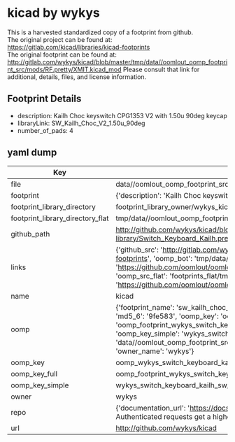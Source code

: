 # kicad by wykys  
This is a harvested standardized copy of a footprint from github.  
The original project can be found at:  
https://gitlab.com/kicad/libraries/kicad-footprints  
The original footprint can be found at:
http://gitlab.com/wykys/kicad/blob/master/tmp/data//oomlout_oomp_footprint_src/mods/RF.pretty/XMIT.kicad_mod
Please consult that link for additional, details, files, and license information.  
## Footprint Details
* description: Kailh Choc keyswitch CPG1353 V2 with 1.50u 90deg keycap  
* libraryLink: SW_Kailh_Choc_V2_1.50u_90deg  
* number_of_pads: 4  
## yaml dump  
| Key | Value |  
| --- | --- |  
| file | data//oomlout_oomp_footprint_src/kicad/6.0/3rdparty/footprints/com_github_perigoso_keyswitch-kicad-library/Switch_Keyboard_Kailh.pretty/SW_Kailh_Choc_V2_1.50u_90deg.kicad_mod |  
| footprint | {'description': 'Kailh Choc keyswitch CPG1353 V2 with 1.50u 90deg keycap', 'libraryLink': 'SW_Kailh_Choc_V2_1.50u_90deg', 'number_of_pads': 4} |  
| footprint_library_directory | footprint_library_owner/wykys_kicad |  
| footprint_library_directory_flat | tmp/data//oomlout_oomp_footprint_src/footprints_flat/wykys_switch_keyboard_kailh_sw_kailh_choc_v2_1_50u_90deg/working |  
| github_path | http://github.com/wykys/kicad/blob/master/tmp/data//oomlout_oomp_footprint_src/6.0/3rdparty/footprints/com_github_perigoso_keyswitch-kicad-library/Switch_Keyboard_Kailh.pretty/SW_Kailh_Choc_V2_1.50u_90deg.kicad_mod |  
| links | {'github_src': 'http://gitlab.com/wykys/kicad/blob/master/tmp/data//oomlout_oomp_footprint_src/mods/RF.pretty/XMIT.kicad_mod', 'github_src_repo': 'https://gitlab.com/kicad/libraries/kicad-footprints', 'oomp_bot': 'tmp/data//oomlout_oomp_footprint_src/footprints/wykys_switch_keyboard_kailh_sw_kailh_choc_v2_1_50u_90deg/working', 'oomp_bot_github': 'https://github.com/oomlout/oomlout_oomp_footprint_bot/tree/main/tmp/data//oomlout_oomp_footprint_src/footprints/wykys_switch_keyboard_kailh_sw_kailh_choc_v2_1_50u_90deg/working', 'oomp_src_flat': 'footprints_flat/tmp/data//oomlout_oomp_footprint_src/footprints_flat/wykys_switch_keyboard_kailh_sw_kailh_choc_v2_1_50u_90deg/working', 'oomp_src_flat_github': 'https://github.com/oomlout/oomlout_oomp_footprint_src/tree/main/tmp/data//oomlout_oomp_footprint_src/footprints_flat/wykys_switch_keyboard_kailh_sw_kailh_choc_v2_1_50u_90deg/working'} |  
| name | kicad |  
| oomp | {'footprint_name': 'sw_kailh_choc_v2_1_50u_90deg', 'library_name': 'switch_keyboard_kailh', 'md5': '9fe58352cd3c10ec0622c2ecc2c589cc', 'md5_10': '9fe58352cd', 'md5_5': '9fe58', 'md5_6': '9fe583', 'oomp_key': 'oomp_wykys_switch_keyboard_kailh_sw_kailh_choc_v2_1_50u_90deg', 'oomp_key_extra': 'oomp_footprint_wykys_switch_keyboard_kailh_sw_kailh_choc_v2_1_50u_90deg', 'oomp_key_full': 'oomp_footprint_wykys_switch_keyboard_kailh_sw_kailh_choc_v2_1_50u_90deg_9fe583', 'oomp_key_simple': 'wykys_switch_keyboard_kailh_sw_kailh_choc_v2_1_50u_90deg', 'original_filename': 'data//oomlout_oomp_footprint_src/kicad/6.0/3rdparty/footprints/com_github_perigoso_keyswitch-kicad-library/Switch_Keyboard_Kailh.pretty/SW_Kailh_Choc_V2_1.50u_90deg.kicad_mod', 'owner_name': 'wykys'} |  
| oomp_key | oomp_wykys_switch_keyboard_kailh_sw_kailh_choc_v2_1_50u_90deg |  
| oomp_key_full | oomp_footprint_wykys_switch_keyboard_kailh_sw_kailh_choc_v2_1_50u_90deg |  
| oomp_key_simple | wykys_switch_keyboard_kailh_sw_kailh_choc_v2_1_50u_90deg |  
| owner | wykys |  
| repo | {'documentation_url': 'https://docs.github.com/rest/overview/resources-in-the-rest-api#rate-limiting', 'message': "API rate limit exceeded for 84.66.142.224. (But here's the good news: Authenticated requests get a higher rate limit. Check out the documentation for more details.)"} |  
| url | http://github.com/wykys/kicad |  


